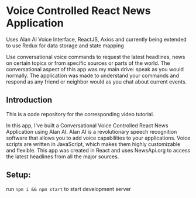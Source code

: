 # Voice Controlled React News Application

Uses Alan AI Voice Interface, ReactJS, Axios and currently being extended to use Redux for data storage and state mapping

Use conversational voice commands to request the latest headlines, news on certain topics or from specific sources or parts of the world. The conversational aspect of this app was my main drive: speak as you would normally. The application was made to understand your commands and respond as any friend or neighbor would as you chat about current events.

## Introduction
This is a code repository for the corresponding video tutorial.

In this app, I've built a Conversational Voice Controlled React News Application using Alan AI. Alan AI is a revolutionary speech recognition software that allows you to add voice capabilities to your applications. Voice scripts are written in JavaScript, which makes them highly customizable and flexible. This app was created in React and uses NewsApi.org to access the latest headlines from all the major sources.

## Setup:

run `npm i && npm start` to start development server
